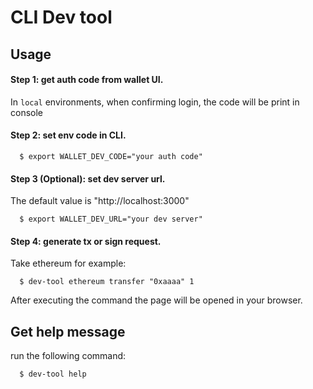 # CLI Dev tool

## Usage
#### Step 1: get auth code from wallet UI.
In `local` environments, when confirming login, the code will be print in console
#### Step 2: set env code in CLI.
```
  $ export WALLET_DEV_CODE="your auth code"
```
#### Step 3 (Optional): set dev server url.
The default value is "http://localhost:3000"

```
  $ export WALLET_DEV_URL="your dev server"
```
#### Step 4: generate tx or sign request.
Take ethereum for example:
```
  $ dev-tool ethereum transfer "0xaaaa" 1
```
After executing the command the page will be opened in your browser.

## Get help message
run the following command:
```
  $ dev-tool help
```